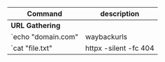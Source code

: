 | **Command** | **description** |
| --- | --- |
| **URL Gathering** | |
| `echo "domain.com" | waybackurls | tee waybackurls_dead.txt` | gathering all the urls from the way back machine |
| `cat "file.txt" | httpx -silent -fc 404 | tee live_website.txt` | inputing a bunch of input and only keeping the live hosts/targets using httpx | 
